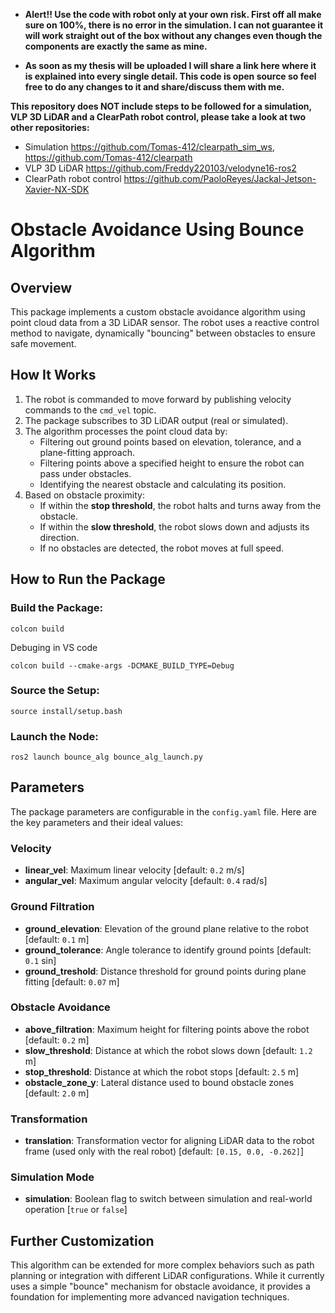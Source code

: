 - **Alert!! Use the code with robot only at your own risk. First off all make sure on 100%, there is no error in the simulation. I can not guarantee it will work straight out of the box without any changes even though the components are exactly the same as mine.**

- **As soon as my thesis will be uploaded I will share a link here where it is explained into every single detail. This code is open source so feel free to do any changes to it and share/discuss them with me.**

**This repository does NOT include steps to be followed for a simulation, VLP 3D LiDAR and a ClearPath robot control, please take a look at two other repositories:**
- Simulation
https://github.com/Tomas-412/clearpath_sim_ws, 
https://github.com/Tomas-412/clearpath
- VLP 3D LiDAR
https://github.com/Freddy220103/velodyne16-ros2
- ClearPath robot control
https://github.com/PaoloReyes/Jackal-Jetson-Xavier-NX-SDK

# Obstacle Avoidance Using Bounce Algorithm  

## Overview  
This package implements a custom obstacle avoidance algorithm using point cloud data from a 3D LiDAR sensor. The robot uses a reactive control method to navigate, dynamically "bouncing" between obstacles to ensure safe movement.  

## How It Works  
1. The robot is commanded to move forward by publishing velocity commands to the `cmd_vel` topic.  
2. The package subscribes to 3D LiDAR output (real or simulated).  
3. The algorithm processes the point cloud data by:  
   - Filtering out ground points based on elevation, tolerance, and a plane-fitting approach.  
   - Filtering points above a specified height to ensure the robot can pass under obstacles.  
   - Identifying the nearest obstacle and calculating its position.  
4. Based on obstacle proximity:  
   - If within the **stop threshold**, the robot halts and turns away from the obstacle.  
   - If within the **slow threshold**, the robot slows down and adjusts its direction.  
   - If no obstacles are detected, the robot moves at full speed.  

## How to Run the Package  

### Build the Package:  
```  
colcon build  
```  
Debuging in VS code
``` 
colcon build --cmake-args -DCMAKE_BUILD_TYPE=Debug
``` 

### Source the Setup:  
```  
source install/setup.bash  
```  

### Launch the Node:  
```  
ros2 launch bounce_alg bounce_alg_launch.py  
```  

## Parameters  
The package parameters are configurable in the `config.yaml` file. Here are the key parameters and their ideal values:  

### Velocity  
- **linear_vel**: Maximum linear velocity [default: `0.2` m/s]  
- **angular_vel**: Maximum angular velocity [default: `0.4` rad/s]  

### Ground Filtration  
- **ground_elevation**: Elevation of the ground plane relative to the robot [default: `0.1` m]  
- **ground_tolerance**: Angle tolerance to identify ground points [default: `0.1` sin]  
- **ground_treshold**: Distance threshold for ground points during plane fitting [default: `0.07` m]  

### Obstacle Avoidance  
- **above_filtration**: Maximum height for filtering points above the robot [default: `0.2` m]  
- **slow_threshold**: Distance at which the robot slows down [default: `1.2` m]  
- **stop_threshold**: Distance at which the robot stops [default: `2.5` m]  
- **obstacle_zone_y**: Lateral distance used to bound obstacle zones [default: `2.0` m]  

### Transformation  
- **translation**: Transformation vector for aligning LiDAR data to the robot frame (used only with the real robot) [default: `[0.15, 0.0, -0.262]`]  

### Simulation Mode  
- **simulation**: Boolean flag to switch between simulation and real-world operation [`true` or `false`]  

## Further Customization  
This algorithm can be extended for more complex behaviors such as path planning or integration with different LiDAR configurations. While it currently uses a simple "bounce" mechanism for obstacle avoidance, it provides a foundation for implementing more advanced navigation techniques.  
